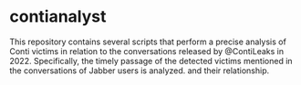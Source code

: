 # contianalyst
This repository contains several scripts that perform a precise analysis of Conti victims in relation to the conversations released by @ContiLeaks in 2022. Specifically, the timely passage of the detected victims mentioned in the conversations of Jabber users is analyzed. and their relationship. 
